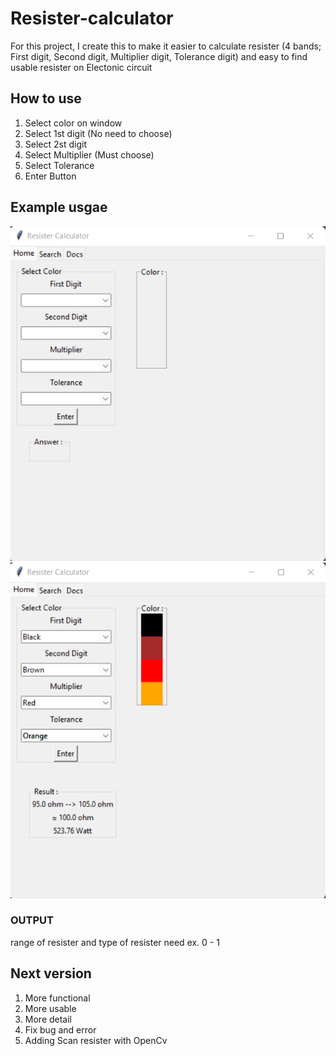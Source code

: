 # Resister-calculator
For this project, I create this to make it easier to calculate resister (4 bands; First digit, Second digit, Multiplier digit, Tolerance digit) and easy to find usable resister on Electonic circuit

## How to use
1. Select color on window
2. Select 1st digit (No need to choose)
3. Select 2st digit
4. Select Multiplier (Must choose)
5. Select Tolerance
6. Enter Button 

## Example usgae

!['image1'](Docs/Image/mainPage_1.png) 
!['image2'](Docs/Image/mainPage_3.png)

### OUTPUT
range of resister and type  of resister need ex. 0 - 1

## Next version
1. More functional
2. More usable
3. More detail
4. Fix bug and error
5. Adding Scan resister with OpenCv
